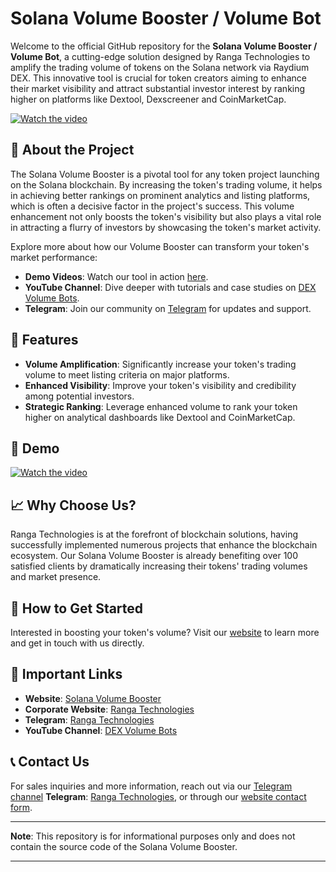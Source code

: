 # **Solana Volume Booster / Volume Bot**

Welcome to the official GitHub repository for the **Solana Volume Booster / Volume Bot**, a cutting-edge solution designed by Ranga Technologies to amplify the trading volume of tokens on the Solana network via Raydium DEX. This innovative tool is crucial for token creators aiming to enhance their market visibility and attract substantial investor interest by ranking higher on platforms like Dextool, Dexscreener and CoinMarketCap.

[![Watch the video](https://img.youtube.com/vi/3iGDtJYcq7Y/0.jpg)](https://www.youtube.com/watch?v=3iGDtJYcq7Y)


## 🚀 About the Project

The Solana Volume Booster is a pivotal tool for any token project launching on the Solana blockchain. By increasing the token's trading volume, it helps in achieving better rankings on prominent analytics and listing platforms, which is often a decisive factor in the project's success. This volume enhancement not only boosts the token's visibility but also plays a vital role in attracting a flurry of investors by showcasing the token's market activity.

Explore more about how our Volume Booster can transform your token's market performance:

- **Demo Videos**: Watch our tool in action [here](notion://www.notion.so/Test-674a17d758774aaa802f3f65c9630938#).
- **YouTube Channel**: Dive deeper with tutorials and case studies on [DEX Volume Bots](https://www.youtube.com/@DEXVolumeBots).
- **Telegram**: Join our community on [Telegram](https://t.me/DexVolumeBots) for updates and support.

## 🌟 Features

- **Volume Amplification**: Significantly increase your token's trading volume to meet listing criteria on major platforms.
- **Enhanced Visibility**: Improve your token's visibility and credibility among potential investors.
- **Strategic Ranking**: Leverage enhanced volume to rank your token higher on analytical dashboards like Dextool and CoinMarketCap.

## 🌟 Demo

[![Watch the video](https://img.youtube.com/vi/yS-jjJZXHZE/0.jpg)](https://www.youtube.com/watch?v=yS-jjJZXHZE "YouTube video player")


## 📈 Why Choose Us?

Ranga Technologies is at the forefront of blockchain solutions, having successfully implemented numerous projects that enhance the blockchain ecosystem. Our Solana Volume Booster is already benefiting over 100 satisfied clients by dramatically increasing their tokens' trading volumes and market presence.

## 📝 How to Get Started

Interested in boosting your token's volume? Visit our [website](https://solanavolumebooster.com/) to learn more and get in touch with us directly.

## 🔗 Important Links

- **Website**: [Solana Volume Booster](https://solanavolumebooster.com/)
- **Corporate Website**: [Ranga Technologies](https://www.rangatechnologies.com/)
- **Telegram**: [Ranga Technologies](https://t.me/rangatechnologies)
- **YouTube Channel**: [DEX Volume Bots](https://www.youtube.com/@DEXVolumeBots)

## 📞 Contact Us

For sales inquiries and more information, reach out via our [Telegram channel](https://t.me/DexVolumeBots) **Telegram**: [Ranga Technologies](https://t.me/rangatechnologies), or through our [website contact form](https://www.rangatechnologies.com/contact).

---

**Note**: This repository is for informational purposes only and does not contain the source code of the Solana Volume Booster.

---
